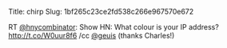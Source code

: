 Title: chirp
Slug: 1bf265c23ce2fd538c266e967570e672

RT <a href="http://twitter.com/hnycombinator">@hnycombinator</a>: Show HN: What colour is your IP address? <a href="http://t.co/W0uur8f6">http://t.co/W0uur8f6</a> /cc <a href="http://twitter.com/geuis">@geuis</a> (thanks Charles!)
